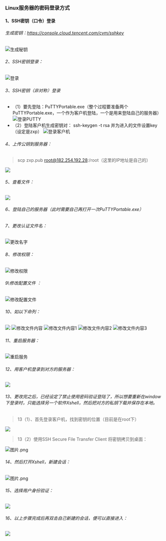 ### Linux服务器的密码登录方式

#### 1、SSH密钥（口令）登录

######  生成密钥：[<u>https://console.cloud.tencent.com/cvm/sshkey</u>](https://console.cloud.tencent.com/cvm/sshkey)

![生成秘钥](https://upload-images.jianshu.io/upload_images/7563229-fcb41f51e2082de9.png?imageMogr2/auto-orient/strip%7CimageView2/2/w/1240)
###### 2、SSH密钥登录：
![登录](https://upload-images.jianshu.io/upload_images/7563229-68c5da0943aba778.png?imageMogr2/auto-orient/strip%7CimageView2/2/w/1240)
###### 3、SSH密钥（非对称）登录
- （1）要先登陆：PuTTYPortable.exe（整个过程要准备两个PuTTYPortable.exe，一个作为客户机登陆，一个是用来登陆自己的服务器）
![登录PUTTY](https://upload-images.jianshu.io/upload_images/7563229-d4efd94c87840e16.png?imageMogr2/auto-orient/strip%7CimageView2/2/w/1240)
- （2）登陆客户机生成密钥对：
ssh-keygen  -t   rsa        并为进入的文件设置key（设定是zxp）
![登录客户机](https://upload-images.jianshu.io/upload_images/7563229-38d26ce31ea520e3.png?imageMogr2/auto-orient/strip%7CimageView2/2/w/1240)

###### 4、上传公钥到服务器：
> scp  zxp.pub   root@182.254.192.28:/root（这里的IP地址是自己的）

![](https://upload-images.jianshu.io/upload_images/7563229-1000e287ca79776f.png?imageMogr2/auto-orient/strip%7CimageView2/2/w/1240)
###### 5、查看文件：
![](https://upload-images.jianshu.io/upload_images/7563229-c6610c06a23586b6.png?imageMogr2/auto-orient/strip%7CimageView2/2/w/1240)
###### 6、登陆自己的服务器（此时需要自己再打开一次PuTTYPortable.exe）
###### 7、更改认证文件名：

![更改名字](https://upload-images.jianshu.io/upload_images/7563229-a9d621702b7f3faa.png?imageMogr2/auto-orient/strip%7CimageView2/2/w/1240)
###### 8、修改权限：
![修改权限](https://upload-images.jianshu.io/upload_images/7563229-3994ee72acc3bae2.png?imageMogr2/auto-orient/strip%7CimageView2/2/w/1240)
###### 9\修改配置文件 ：
![修改配置文件](https://upload-images.jianshu.io/upload_images/7563229-663edc111260d326.png?imageMogr2/auto-orient/strip%7CimageView2/2/w/1240)
###### 10、如以下命列：
![](https://upload-images.jianshu.io/upload_images/7563229-f032a441c890b4a2.png?imageMogr2/auto-orient/strip%7CimageView2/2/w/1240)
![修改文件内容](https://upload-images.jianshu.io/upload_images/7563229-e4144f3e98fa7a5d.png?imageMogr2/auto-orient/strip%7CimageView2/2/w/1240)
![修改文件内容1](https://upload-images.jianshu.io/upload_images/7563229-f753905f17954c1e.png?imageMogr2/auto-orient/strip%7CimageView2/2/w/1240)
![修改文件内容2](https://upload-images.jianshu.io/upload_images/7563229-fe9714b34484fc15.png?imageMogr2/auto-orient/strip%7CimageView2/2/w/1240)
![修改文件内容3](https://upload-images.jianshu.io/upload_images/7563229-ddc2f3db1e088ad7.png?imageMogr2/auto-orient/strip%7CimageView2/2/w/1240)
###### 11、重启服务器：
![重启服务](https://upload-images.jianshu.io/upload_images/7563229-12045284d36cfb22.png?imageMogr2/auto-orient/strip%7CimageView2/2/w/1240)
###### 12、用客户机登录到对方的服务器：

![](https://upload-images.jianshu.io/upload_images/7563229-2db0e8b5dd372695.png?imageMogr2/auto-orient/strip%7CimageView2/2/w/1240)
###### 13、更改完之后，已经设定了禁止使用密码验证登陆了，所以想要重新在window下登录时，只能选择另一个软件Xshell，然后把对方的私钥下载并保存在本地。
>  13（1）、首先登录客户机，找到密钥的位置（目前是在root下）

![](https://upload-images.jianshu.io/upload_images/7563229-d9eabe34dcb96e8a.png?imageMogr2/auto-orient/strip%7CimageView2/2/w/1240)
> 13（2）使用SSH Secure File Transfer Client 将密钥拷贝到桌面：

![图片.png](https://upload-images.jianshu.io/upload_images/7563229-e0729da858cb6c93.png?imageMogr2/auto-orient/strip%7CimageView2/2/w/1240)
###### 14、然后打开Xshell，新建会话：
![图片.png](https://upload-images.jianshu.io/upload_images/7563229-8eee6905c42bf06b.png?imageMogr2/auto-orient/strip%7CimageView2/2/w/1240)
###### 15、选择用户身份验证：
![](https://upload-images.jianshu.io/upload_images/7563229-0036873c9d8fc7e5.png?imageMogr2/auto-orient/strip%7CimageView2/2/w/1240)
###### 16、以上步骤完成后再双击自己新建的会话，便可以直接进入：
![](https://upload-images.jianshu.io/upload_images/7563229-67901981e5a27ec7.png?imageMogr2/auto-orient/strip%7CimageView2/2/w/1240)
